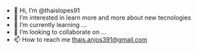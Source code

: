 - 👋 Hi, I’m @thaislopes91
- 👀 I’m interested in learn more and more about new tecnologies
- 🌱 I’m currently learning ...
- 💞️ I’m looking to collaborate on ...
- 📫 How to reach me thais.anjos391@gmail.com

<!---
thaislopes91/thaislopes91 is a ✨ special ✨ repository because its `README.md` (this file) appears on your GitHub profile.
You can click the Preview link to take a look at your changes.
--->
